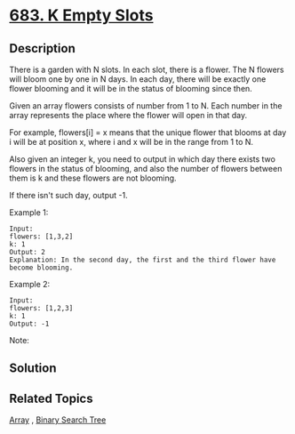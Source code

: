 # [683. K Empty Slots](https://leetcode.com/problems/k-empty-slots)

## Description

There is a garden with N slots. In each slot, there is a flower. The N flowers will bloom one by one in N days. In each day, there will be exactly one flower blooming and it will be in the status of blooming since then.

Given an array flowers consists of number from 1 to N. Each number in the array represents the place where the flower will open in that day.

For example, flowers[i] = x means that the unique flower that blooms at day i will be at position x, where i and x will be in the range from 1 to N.

Also given an integer k, you need to output in which day there exists two flowers in the status of blooming, and also the number of flowers between them is k and these flowers are not blooming.

If there isn't such day, output -1.

Example 1:

```
Input: 
flowers: [1,3,2]
k: 1
Output: 2
Explanation: In the second day, the first and the third flower have become blooming.
```



Example 2:

```
Input: 
flowers: [1,2,3]
k: 1
Output: -1
```



Note:



## Solution



## Related Topics

[Array](https://leetcode.com/tag/array/) , [Binary Search Tree](https://leetcode.com/tag/binary-search-tree/) 